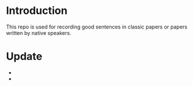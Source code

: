 # Introduction

This repo is used for recording good sentences in classic papers or papers written by native speakers.

# Update
 - 
 -
